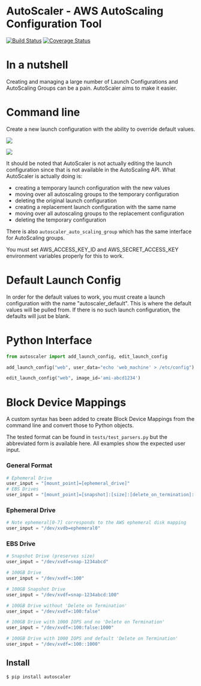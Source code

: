 # AutoScaler - AWS AutoScaling Configuration Tool

[![Build Status](https://travis-ci.org/spulec/autoscaler.png?branch=master)](https://travis-ci.org/spulec/autoscaler)
[![Coverage Status](https://coveralls.io/repos/spulec/autoscaler/badge.png?branch=master)](https://coveralls.io/r/spulec/autoscaler)

# In a nutshell

Creating and managing a large number of Launch Configurations and AutoScaling Groups can be a pain. AutoScaler aims to make it easier.

# Command line

Create a new launch configuration with the ability to override default values.

![](https://spulec.s3.amazonaws.com/launch_config_add.gif)

![](https://spulec.s3.amazonaws.com/launch_config_edit.gif)

It should be noted that AutoScaler is not actually editing the launch configuration since that is not available in the AutoScaling API. What AutoScaler is actually doing is:
- creating a temporary launch configuration with the new values
- moving over all autoscaling groups to the temporary configuration
- deleting the original launch configuration
- creating a replacement launch configuration with the same name
- moving over all autoscaling groups to the replacement configuration
- deleting the temporary configuration

There is also `autoscaler_auto_scaling_group` which has the same interface for AutoScaling groups.

You must set AWS_ACCESS_KEY_ID and AWS_SECRET_ACCESS_KEY environment variables properly for this to work.

# Default Launch Config

In order for the default values to work, you must create a launch configuration with the name "autoscaler_default". This is where the default values will be pulled from. If there is no such launch configuration, the defaults will just be blank.

# Python Interface

```python
from autoscaler import add_launch_config, edit_launch_config

add_launch_config("web", user_data="echo 'web_machine' > /etc/config")

edit_launch_config("web", image_id='ami-abcd1234')
```

# Block Device Mappings

A custom syntax has been added to create Block Device Mappings from the command line and convert those to Python objects.

The tested format can be found in `tests/test_parsers.py` but the abbreviated form is available here.  All examples show the expected user input.

### General Format

```python
# Ephemeral Drive
user_input = "[mount_point]=[ephemeral_drive]"
# EBS Drives
user_input = "[mount_point]=[snapshot]:[size]:[delete_on_termination]:[iops]"
```

### Ephemeral Drive

```python
# Note ephemeral[0-7] corresponds to the AWS ephemeral disk mapping
user_input = "/dev/xvdb=ephemeral0"
```

### EBS Drive

```python
# Snapshot Drive (preserves size)
user_input = "/dev/xvdf=snap-1234abcd"

# 100GB Drive
user_input = "/dev/xvdf=:100"

# 100GB Snapshot Drive
user_input = "/dev/xvdf=snap-1234abcd:100"

# 100GB Drive without 'Delete on Termination'
user_input = "/dev/xvdf=:100:false"

# 100GB Drive with 1000 IOPS and no 'Delete on Termination'
user_input = "/dev/xvdf=:100:false:1000"

# 100GB Drive with 1000 IOPS and default 'Delete on Termination'
user_input = "/dev/xvdf=:100::1000"
```

## Install

```console
$ pip install autoscaler
```
